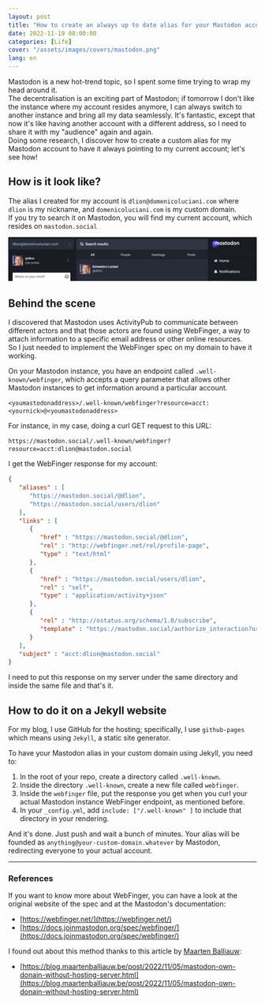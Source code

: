 ```yaml
---
layout: post
title: "How to create an always up to date alias for your Mastodon account"
date: 2022-11-19 08:00:00
categories: [Life]
cover: "/assets/images/covers/mastodon.png"
lang: en
---
```

Mastodon is a new hot-trend topic, so I spent some time trying to wrap my head around it.   
The decentralisation is an exciting part of Mastodon; if tomorrow I don't like the instance where my account resides anymore, I can always switch to another instance and bring all my data seamlessly. It's fantastic, except that now it's like having another account with a different address, so I need to share it with my "audience" again and again.   
Doing some research, I discover how to create a custom alias for my Mastodon account to have it always pointing to my current account; let's see how!


## How is it look like?

The alias I created for my account is `dlion@domenicoluciani.com` where `dlion` is my nickname, and `domenicoluciani.com` is my custom domain.   
If you try to search it on Mastodon, you will find my current account, which resides on `mastodon.social`

![Mastodon Search](/assets/images/posts/mastodon_search.png)

## Behind the scene

I discovered that Mastodon uses ActivityPub to communicate between different actors and that those actors are found using WebFinger, a way to attach information to a specific email address or other online resources.   
So I just needed to implement the WebFinger spec on my domain to have it working.

On your Mastodon instance, you have an endpoint called `.well-known/webfinger`, which accepts a query parameter that allows other Mastodon instances to get information around a particular account.   
```
<youmastodonaddress>/.well-known/webfinger?resource=acct:<yournick>@<youmastodonaddress>
```

For instance, in my case, doing a curl GET request to this URL:   
```
https://mastodon.social/.well-known/webfinger?resource=acct:dlion@mastodon.social
```

I get the WebFinger response for my account:

```json
{
   "aliases" : [
      "https://mastodon.social/@dlion",
      "https://mastodon.social/users/dlion"
   ],
   "links" : [
      {
         "href" : "https://mastodon.social/@dlion",
         "rel" : "http://webfinger.net/rel/profile-page",
         "type" : "text/html"
      },
      {
         "href" : "https://mastodon.social/users/dlion",
         "rel" : "self",
         "type" : "application/activity+json"
      },
      {
         "rel" : "http://ostatus.org/schema/1.0/subscribe",
         "template" : "https://mastodon.social/authorize_interaction?uri={uri}"
      }
   ],
   "subject" : "acct:dlion@mastodon.social"
}
```

I need to put this response on my server under the same directory and inside the same file and that's it.

## How to do it on a Jekyll website

For my blog, I use GitHub for the hosting; specifically, I use `github-pages` which means using `Jekyll`, a static site generator.

To have your Mastodon alias in your custom domain using Jekyll, you need to:

1. In the root of your repo, create a directory called `.well-known`.
2. Inside the directory `.well-known`, create a new file called `webfinger`.
3. Inside the `webfinger` file, put the response you get when you curl your actual Mastodon instance WebFinger endpoint, as mentioned before.
4. In your `_config.yml`, add `include: ["/.well-known" ]` to include that directory in your rendering.

And it's done. Just push and wait a bunch of minutes. Your alias will be founded as `anything@your-custom-domain.whatever` by Mastodon, redirecting everyone to your actual account.

---

### References

If you want to know more about WebFinger, you can have a look at the original website of the spec and at the Mastodon's documentation:
* [https://webfinger.net/](https://webfinger.net/)
* [https://docs.joinmastodon.org/spec/webfinger/](https://docs.joinmastodon.org/spec/webfinger/)

I found out about this method thanks to this article by [Maarten Balliauw](https://blog.maartenballiauw.be/):
* [https://blog.maartenballiauw.be/post/2022/11/05/mastodon-own-donain-without-hosting-server.html](https://blog.maartenballiauw.be/post/2022/11/05/mastodon-own-donain-without-hosting-server.html)

